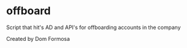 # offboard
Script that hit's AD and API's for offboarding accounts in the company

Created by Dom Formosa

